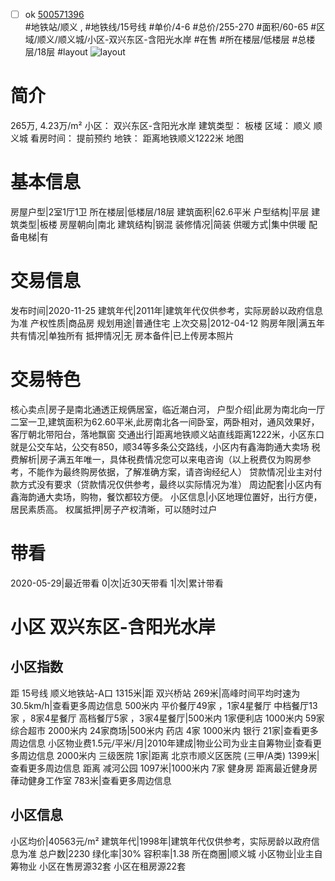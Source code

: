 - [ ] ok [500571396](https://bj.5i5j.com/ershoufang/500571396.html)  
 #地铁站/顺义 ,  #地铁线/15号线
#单价/4-6 #总价/255-270 #面积/60-65   #区域/顺义/顺义城/小区-双兴东区-含阳光水岸 #在售 #所在楼层/低楼层 #总楼层/18层 #layout 
![layout](http://image2.5i5j.com//group1/M00/E7/F9/CgqJMl7Q7gqAZ7hvAALeythy7kE740.jpg_P5.jpg) 
# 简介 
 265万,  4.23万/m² 
小区： 双兴东区-含阳光水岸
建筑类型： 板楼
区域： 顺义 顺义城
看房时间： 提前预约
地铁： 距离地铁顺义1222米 地图
# 基本信息 
 房屋户型|2室1厅1卫
所在楼层|低楼层/18层
建筑面积|62.6平米
户型结构|平层
建筑类型|板楼
房屋朝向|南北
建筑结构|钢混
装修情况|简装
供暖方式|集中供暖
配备电梯|有
# 交易信息 
 发布时间|2020-11-25
建筑年代|2011年|建筑年代仅供参考，实际房龄以政府信息为准
产权性质|商品房
规划用途|普通住宅
上次交易|2012-04-12
购房年限|满五年
共有情况|单独所有
抵押情况|无
房本备件|已上传房本照片
# 交易特色 
 核心卖点|房子是南北通透正规俩居室，临近潮白河，
户型介绍|此房为南北向一厅二室一卫,建筑面积为62.60平米,此房南北各一间卧室，两卧相对，通风效果好，客厅朝北带阳台，落地飘窗
交通出行|距离地铁顺义站直线距离1222米，小区东口就是公交车站，公交有850，顺34等多条公交路线，小区内有鑫海韵通大卖场
税费解析|房子满五年唯一，具体税费情况您可以来电咨询（以上税费仅为购房参考，不能作为最终购房依据，了解准确方案，请咨询经纪人）
贷款情况|业主对付款方式没有要求（贷款情况仅供参考，最终以实际情况为准）
周边配套|小区内有鑫海韵通大卖场，购物，餐饮都较方便。
小区信息|小区地理位置好，出行方便，居民素质高。
权属抵押|房子产权清晰，可以随时过户
# 带看 
 2020-05-29|最近带看	 0|次|近30天带看	 1|次|累计带看
# 小区 双兴东区-含阳光水岸
## 小区指数 
 距 15号线 顺义地铁站-A口 1315米|距 双兴桥站 269米|高峰时间平均时速为30.5km/h|查看更多周边信息
500米内 平价餐厅49家 ，1家4星餐厅
中档餐厅13家 ，8家4星餐厅
高档餐厅5家 ，3家4星餐厅|500米内 1家便利店
1000米内 59家综合超市
2000米内 24家商场|500米内 药店 4家
1000米内 银行 21家|查看更多周边信息
小区物业费1.5元/平米/月|2010年建成|物业公司为业主自筹物业|查看更多周边信息
2000米内 三级医院 1家|距离 北京市顺义区医院 (三甲/A类) 1399米|查看更多周边信息
距离 减河公园 1097米|1000米内 7家 健身房
距离最近健身房葎动健身工作室 783米|查看更多周边信息
## 小区信息 
 小区均价|40563元/m²
建筑年代|1998年|建筑年代仅供参考，实际房龄以政府信息为准
总户数|2230
绿化率|30%
容积率|1.38
所在商圈|顺义城
小区物业|业主自筹物业
小区在售房源32套
小区在租房源22套
